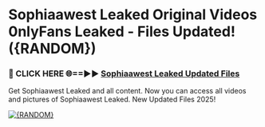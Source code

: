 # Sophiaawest Leaked Original Videos 0nlyFans Leaked - Files Updated! ({RANDOM})

<h3>🔴 CLICK HERE 🌐==►► <a href="https://betterlinks.top/A2PfLJ" rel="nofollow">Sophiaawest Leaked Updated Files</a></h3>

Get Sophiaawest Leaked and all content. Now you can access all videos and pictures of Sophiaawest Leaked. New Updated Files 2025!

[![{RANDOM}](https://i.imgur.com/ppqm5kG.gif)](https://betterlinks.top/A2PfLJ)